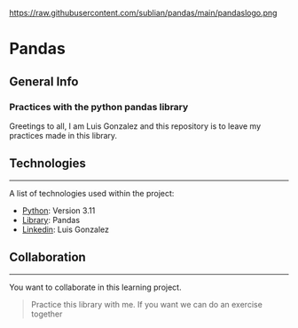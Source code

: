 
<span>https://raw.githubusercontent.com/sublian/pandas/main/pandaslogo.png</span><span></span>
# Pandas
## General Info
### Practices with the python pandas library

Greetings to all, I am Luis Gonzalez and this repository is to leave my practices made in this library.

## Technologies
***
A list of technologies used within the project:
* [Python](https://example.com): Version 3.11
* [Library](https://example.com): Pandas
* [Linkedin](https://www.linkedin.com/in/luisangelgp/): Luis Gonzalez

## Collaboration
***
You want to collaborate in this learning project.
> Practice this library with me. 
> If you want we can do an exercise together
